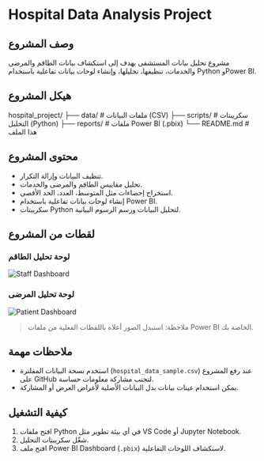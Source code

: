 # Hospital Data Analysis Project

## وصف المشروع
مشروع تحليل بيانات المستشفى يهدف إلى استكشاف بيانات الطاقم والمرضى والخدمات، تنظيفها، تحليلها، وإنشاء لوحات بيانات تفاعلية باستخدام Python وPower BI.

## هيكل المشروع

hospital_project/
├── data/ # ملفات البيانات (CSV)
├── scripts/ # سكريبتات التحليل (Python)
├── reports/ # ملفات Power BI (.pbix)
└── README.md # هذا الملف

## محتوى المشروع
- تنظيف البيانات وإزالة التكرار.
- تحليل مقاييس الطاقم والمرضى والخدمات.
- استخراج إحصاءات مثل المتوسط، العدد، الحد الأقصى.
- إنشاء لوحات بيانات تفاعلية باستخدام Power BI.
- سكريبتات Python لتحليل البيانات ورسم الرسوم البيانية.

## لقطات من المشروع
### لوحة تحليل الطاقم
![Staff Dashboard](images/staff_dashboard.png)

### لوحة تحليل المرضى
![Patient Dashboard](images/patient_dashboard.png)

> ملاحظة: استبدل الصور أعلاه باللقطات الفعلية من ملفات Power BI الخاصة بك.

## ملاحظات مهمة
- استخدم نسخة البيانات المفلترة (`hospital_data_sample.csv`) عند رفع المشروع على GitHub لتجنب مشاركة معلومات حساسة.
- يمكن استخدام عينات بيانات بدل البيانات الأصلية لأغراض العرض أو المشاركة.

## كيفية التشغيل
1. افتح ملفات Python في أي بيئة تطوير مثل VS Code أو Jupyter Notebook.
2. شغّل سكريبتات التحليل.
3. افتح ملف Power BI Dashboard (`.pbix`) لاستكشاف اللوحات التفاعلية.
